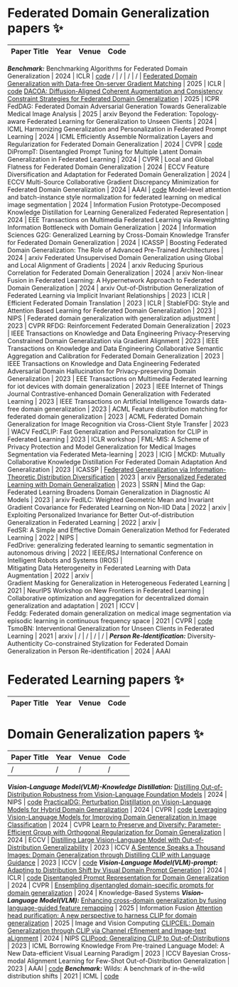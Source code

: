 # Federated Domain Generalization papers ✨

| Paper Title | Year | Venue | Code |
| ----------- |:----:|:-----:|:----:|
**_Benchmark:_**
Benchmarking Algorithms for Federated Domain Generalization | 2024 | ICLR | [code](https://github.com/inouye-lab/feddg_benchmark)
/ | / | / | / |
[Federated Domain Generalization with Data-free On-server Gradient Matching](https://openreview.net/forum?id=8TERgu1Lb2) | 2025 | ICLR | [code](https://github.com/skydvn/fedomg)
[DACOA: Diffusion-Aligned Coherent Augmentation and Consistency Constraint Strategies for Federated Domain Generalization](https://link.springer.com/chapter/10.1007/978-3-031-78398-2_12) | 2025 | ICPR
FedDAG: Federated Domain Adversarial Generation Towards Generalizable Medical Image Analysis | 2025 | arxiv
Beyond the Federation: Topology-aware Federated Learning for Generalization to Unseen Clients | 2024 | ICML
Harmonizing Generalization and Personalization in Federated Prompt Learning | 2024 | ICML
Efficiently Assemble Normalization Layers and Regularization for Federated Domain Generalization | 2024 | CVPR | [code](https://github.com/lhkhiem28/gPerXAN?utm_source=catalyzex.com)
DiPrompT: Disentangled Prompt Tuning for Multiple Latent Domain Generalization in Federated Learning | 2024 | CVPR |
Local and Global Flatness for Federated Domain Generalization | 2024 | ECCV
Feature Diversification and Adaptation for Federated Domain Generalization | 2024 | ECCV
Multi-Source Collaborative Gradient Discrepancy Minimization for Federated Domain Generalization | 2024 | AAAI | [code](https://github.com/weiyikang/FedGM_torch)
Model-level attention and batch-instance style normalization for federated learning on medical image segmentation | 2024 | Information Fusion
Prototype-Decomposed Knowledge Distillation for Learning Generalized Federated Representation | 2024 | EEE Transactions on Multimedia 
Federated Learning via Reweighting Information Bottleneck with Domain Generalization | 2024 | Information Sciences
G2G: Generalized Learning by Cross-Domain Knowledge Transfer for Federated Domain Generalization | 2024 | ICASSP | 
Boosting Federated Domain Generalization: The Role of Advanced Pre-Trained Architectures | 2024 | arxiv
Federated Unsupervised Domain Generalization using Global and Local Alignment of Gradients | 2024 | arxiv
Reducing Spurious Correlation for Federated Domain Generalization | 2024 | arxiv
Non-linear Fusion in Federated Learning: A Hypernetwork Approach to Federated Domain Generalization | 2024 | arxiv
Out-of-Distribution Generalization of Federated Learning via Implicit Invariant Relationships | 2023 | ICLR |
Efficient Federated Domain Translation | 2023 | ICLR |
StableFDG: Style and Attention Based Learning for Federated Domain Generalization | 2023 | NIPS |
Federated domain generalization with generalization adjustment | 2023 | CVPR
RFDG: Reinforcement Federated Domain Generalization | 2023 | IEEE Transactions on Knowledge and Data Engineering
Privacy-Preserving Constrained Domain Generalization via Gradient Alignment | 2023 | IEEE Transactions on Knowledge and Data Engineering
Collaborative Semantic Aggregation and Calibration for Federated Domain Generalization | 2023 | IEEE Transactions on Knowledge and Data Engineering
Federated Adversarial Domain Hallucination for Privacy-preserving Domain Generalization | 2023 | EEE Transactions on Multimedia
Federated learning for iot devices with domain generalization | 2023 | IEEE Internet of Things Journal
Contrastive-enhanced Domain Generalization with Federated Learning | 2023 | IEEE Transactions on Artificial Intelligence
Towards data-free domain generalization | 2023 | ACML
Feature distribution matching for federated domain generalization | 2023 | ACML
Federated Domain Generalization for Image Recognition via Cross-Client Style Transfer | 2023 | WACV
FedCLIP: Fast Generalization and Personalization for CLIP in Federated Learning | 2023 | ICLR workshop | 
FML-MIS: A Scheme of Privacy Protection and Model Generalization for Medical Images Segmentation via Federated Meta-learning | 2023 | ICIG | 
MCKD: Mutually Collaborative Knowledge Distillation For Federated Domain Adaptation And Generalization | 2023 | ICASSP | 
[Federated Generalization via Information-Theoretic Distribution Diversification](https://openreview.net/forum?id=VRCh74Liu9) | 2023 | arxiv
[Personalized Federated Learning with Domain Generalization](https://papers.ssrn.com/sol3/papers.cfm?abstract_id=4612992) | 2023 | SSRN |
Mind the Gap: Federated Learning Broadens Domain Generalization in Diagnostic AI Models | 2023 | arxiv
FedILC: Weighted Geometric Mean and Invariant Gradient Covariance for Federated Learning on Non-IID Data | 2022 | arxiv | \
Exploiting Personalized Invariance for Better Out-of-distribution Generalization in Federated Learning | 2022 | arxiv | \
FedSR: A Simple and Effective Domain Generalization Method for Federated Learning | 2022 | NIPS | \
FedDrive: generalizing federated learning to semantic segmentation in autonomous driving | 2022 | IEEE/RSJ International Conference on Intelligent Robots and Systems (IROS) | \
Mitigating Data Heterogeneity in Federated Learning with Data Augmentation | 2022 | arxiv | \
Gradient Masking for Generalization in Heterogeneous Federated Learning | 2021 | NeurIPS Workshop on New Frontiers in Federated Learning | \
Collaborative optimization and aggregation for decentralized domain generalization and adaptation | 2021 | ICCV | \
Feddg: Federated domain generalization on medical image segmentation via episodic learning in continuous frequency space | 2021 | CVPR | [code](https://github.com/liuquande/FedDG-ELCFS)
TsmoBN: Interventional Generalization for Unseen Clients in Federated Learning | 2021 | arxiv |
/ | / | / | / |
**_Person Re-Identification:_**
Diversity-Authenticity Co-constrained Stylization for Federated Domain Generalization in Person Re-identification | 2024 | AAAI

# Federated Learning papers ✨
| Paper Title | Year | Venue | Code |
| ------------- | ------------- | ------------- | ------------- |


# Domain Generalization papers ✨
| Paper Title | Year | Venue | Code |
| ------------- | ------------- | ------------- | ------------- |
/ | / | / | / |
**_Vision-Language Model(VLM)-Knowledge Distillation:_**
[Distilling Out-of-Distribution Robustness from Vision-Language Foundation Models](https://proceedings.neurips.cc/paper_files/paper/2023/hash/67f30132d98e758f7b4e28c36091d86e-Abstract-Conference.html) | 2024 | NIPS | [code](https://github.com/lapisrocks/DiscreteAdversarialDistillation?utm_source=catalyzex.com)
[PracticalDG: Perturbation Distillation on Vision-Language Models for Hybrid Domain Generalization](https://openaccess.thecvf.com/content/CVPR2024/html/Chen_PracticalDG_Perturbation_Distillation_on_Vision-Language_Models_for_Hybrid_Domain_Generalization_CVPR_2024_paper.html) | 2024 | CVPR | [code](https://github.com/znchen666/HDG?utm_source=catalyzex.com)
[Leveraging Vision-Language Models for Improving Domain Generalization in Image Classification](https://openaccess.thecvf.com/content/CVPR2024/html/Addepalli_Leveraging_Vision-Language_Models_for_Improving_Domain_Generalization_in_Image_Classification_CVPR_2024_paper.html) | 2024 | CVPR
[Learn to Preserve and Diversify: Parameter-Efficient Group with Orthogonal Regularization for Domain Generalization](https://link.springer.com/chapter/10.1007/978-3-031-72983-6_12) | 2024 | ECCV | 
[Distilling Large Vision-Language Model with Out-of-Distribution Generalizability](https://openaccess.thecvf.com/content/ICCV2023/html/Li_Distilling_Large_Vision-Language_Model_with_Out-of-Distribution_Generalizability_ICCV_2023_paper.html) | 2023 | ICCV
[A Sentence Speaks a Thousand Images: Domain Generalization through Distilling CLIP with Language Guidance](https://openaccess.thecvf.com/content/ICCV2023/html/Huang_A_Sentence_Speaks_a_Thousand_Images_Domain_Generalization_through_Distilling_ICCV_2023_paper.html) | 2023 | ICCV | [code](https://github.com/WisconsinAIVision/RISE?utm_source=catalyzex.com)
**_Vision-Language Model(VLM)-prompt:_**
[Adapting to Distribution Shift by Visual Domain Prompt Generation](https://openreview.net/forum?id=sSaN4gxuEf) | 2024 | ICLR | [code](https://chi-chi-zx.github.io/VDPG_ICLR24/)
[Disentangled Prompt Representation for Domain Generalization](https://openaccess.thecvf.com/content/CVPR2024/html/Cheng_Disentangled_Prompt_Representation_for_Domain_Generalization_CVPR_2024_paper.html) | 2024 | CVPR |
[Ensembling disentangled domain-specific prompts for domain generalization](https://www.sciencedirect.com/science/article/pii/S0950705124009924) | 2024 | Knowledge-Based Systems
**_Vision-Language Model(VLM):_**
[Enhancing cross-domain generalization by fusing language-guided feature remapping](https://www.sciencedirect.com/science/article/pii/S1566253525001022) | 2025 | Information Fusion
[Attention head purification: A new perspective to harness CLIP for domain generalization](https://www.sciencedirect.com/science/article/pii/S026288562500099X) | 2025 | Image and Vision Computing
[CLIPCEIL: Domain Generalization through CLIP via Channel rEfinement and Image-text aLignment](https://proceedings.neurips.cc/paper_files/paper/2024/hash/080be5eb7e887319ff30c792c2cbc28c-Abstract-Conference.html) | 2024 | NIPS
[CLIPood: Generalizing CLIP to Out-of-Distributions](https://proceedings.mlr.press/v202/shu23a.html) | 2023 | ICML
Borrowing Knowledge From Pre-trained Language Model: A New Data-efficient Visual Learning Paradigm | 2023 | ICCV
Bayesian Cross-modal Alignment Learning for Few-Shot Out-of-Distribution Generalization | 2023 | AAAI | [code](https://github.com/LinLLLL/BayesCAL)
**_Benchmark:_**
Wilds: A benchmark of in-the-wild distribution shifts | 2021 | ICML | [code](https://github.com/p-lambda/wilds)
